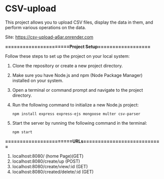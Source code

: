 # CSV-upload
This project allows you to upload CSV files, display the data in them, and perform various operations on the data.

Site: https://csv-upload-a6ar.onrender.com

**======================Project Setup==================** 

Follow these steps to set up the project on your local system:
1. Clone the repository or create a new project directory.
2. Make sure you have Node.js and npm (Node Package Manager) installed on your system.
3. Open a terminal or command prompt and navigate to the project directory.
4. Run the following command to initialize a new Node.js project:

       npm install express express-ejs mongoose multer csv-parser
5. Start the server by running the following command in the terminal:

       npm start


**=======================URLs===========================** 

   1. localhost:8080/  (home Page)(GET)
   2. localhost:8080/create/up (POST)
   3. localhost:8080/create/view/:id (GET)
   4. localhost:8080/created/delete/:id (GET)
